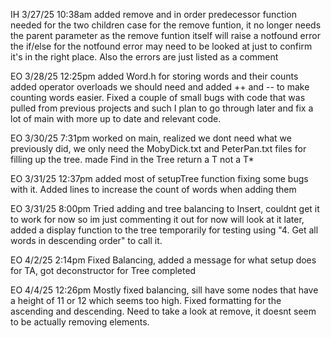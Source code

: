 IH 3/27/25 10:38am
 added remove and in order predecessor function needed for the two children case
 for the remove funtion, it no longer needs the parent parameter as the remove funtion itself will raise a notfound error 
   the if/else for the notfound error may need to be looked at just to confirm it's in the right place. Also the errors are just listed as a comment

EO 3/28/25 12:25pm
  added Word.h for storing words and their counts
    added operator overloads we should need and added ++ and -- to make counting words easier. 
  Fixed a couple of small bugs with code that was pulled from previous projects and such
  I plan to go through later and fix a lot of main with more up to date and relevant code.

EO 3/30/25 7:31pm
  worked on main, realized we dont need what we previously did, we only need the MobyDick.txt and PeterPan.txt files for filling up the tree.
  made Find in the Tree return a T not a T*

EO 3/31/25 12:37pm
  added most of setupTree function fixing some bugs with it. Added lines to increase the count of words when adding them

EO 3/31/25 8:00pm
  Tried adding and tree balancing to Insert, couldnt get it to work for now so im just commenting it out for now will look at it later, added a display function to the tree temporarily for testing using
  "4. Get all words in descending order" to call it. 

EO 4/2/25 2:14pm
  Fixed Balancing, added a message for what setup does for TA, got deconstructor for Tree completed

EO 4/4/25 12:26pm 
  Mostly fixed balancing, sill have some nodes that have a height of 11 or 12 which seems too high. Fixed formatting for the ascending and descending. Need to take a look at remove, it doesnt seem to be actually removing elements.
